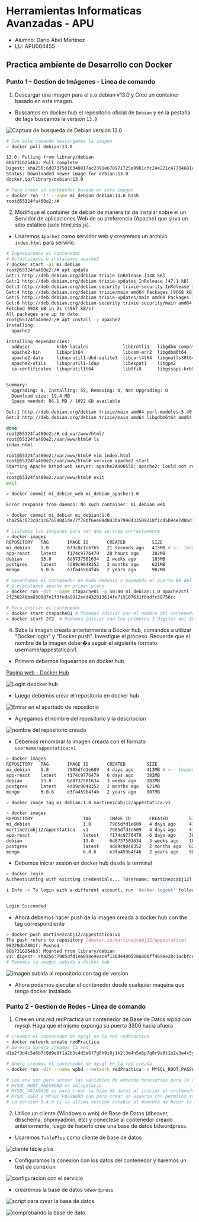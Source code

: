 # Herramientas Informaticas Avanzadas - APU

- Alumno: Dario Abel Martinez
- LU: APU004455

## Practica ambiente de Desarrollo con Docker

### Punto 1 - Gestion de Imágenes - Linea de comando

1. Descargar una imagen para el s.o debian v13.0 y Cree un container basado en esta imagen.

- Buscamos en docker hub el repositorio oficial de `Debian` y en la pestaña de tags buscamos la version `13.0`

![Captura de busqueda de Debian version 13.0](./img/RepoDebianVersion.png.png)

```bash
# Con este comando descargamos la imagen
> docker pull debian:13.0

13.0: Pulling from library/debian
80b7316254b3: Pull complete
Digest: sha256:6d87375016340817ac2391e670971725a9981cfc24e221c47734681ed0f6c0f5
Status: Downloaded newer image for debian:13.0
docker.io/library/debian:13.0

# Para crear un contenedor basado en esta imagen
> docker run -it --name mi_debian debian:13.0 bash
root@55324fa460e2:/#
```

2. Modifique el container de debían de manera tal de instalar sobre el un Servidor de aplicaciones Web de su preferencia (Apache) que sirva un sitio estático (solo html,css,js).

- Usaremos `Apache2` como servidor web y crearemos un archivo `index.html` para servirlo.

```bash
# Ingresaremos al contenedor
# Actualizamos e instalamos apache2
? docker start -ai mi_debian
root@55324fa460e2:/# apt update
Get:1 http://deb.debian.org/debian trixie InRelease [138 kB]
Get:2 http://deb.debian.org/debian trixie-updates InRelease [47.1 kB]
Get:3 http://deb.debian.org/debian-security trixie-security InRelease [43.4 kB]
Get:4 http://deb.debian.org/debian trixie/main amd64 Packages [9668 kB]
Get:5 http://deb.debian.org/debian trixie-updates/main amd64 Packages [2432 B]
Get:6 http://deb.debian.org/debian-security trixie-security/main amd64 Packages [30.1 kB]
Fetched 9928 kB in 2s (4967 kB/s)
All packages are up to date.
root@55324fa460e2:/# apt install -y apache2
Installing:
  apache2

Installing dependencies:
  adduser          krb5-locales             libbrotli1   libgdbm-compat4t64  libidn2-0     libkrb5support0  libnghttp2-14  libpsl5t64           libssh2-1t64           media-types        procps
  apache2-bin      libapr1t64               libcom-err2  libgdbm6t64         libjansson4   libldap-common   libnghttp3-9   librtmp1             libtasn1-6             netbase            psmisc
  apache2-data     libaprutil1-dbd-sqlite3  libcurl4t64  libgnutls30t64      libk5crypto3  libldap2         libp11-kit0    libsasl2-2           libunistring5          openssl            publicsuffix
  apache2-utils    libaprutil1-ldap         libexpat1    libgpm2             libkeyutils1  liblua5.4-0      libperl5.40    libsasl2-modules     libxml2                perl               ssl-cert
  ca-certificates  libaprutil1t64           libffi8      libgssapi-krb5-2    libkrb5-3     libncursesw6     libproc2-0     libsasl2-modules-db  linux-sysctl-defaults  perl-modules-5.40


Summary:
  Upgrading: 0, Installing: 55, Removing: 0, Not Upgrading: 0
  Download size: 19.4 MB
  Space needed: 86.1 MB / 1022 GB available

Get:1 http://deb.debian.org/debian trixie/main amd64 perl-modules-5.40 all 5.40.1-6 [3019 kB]
Get:2 http://deb.debian.org/debian trixie/main amd64 libgdbm6t64 amd64 1.24-2 [75.2 kB]

done
root@55324fa460e2:/# cd var/www/html/
root@55324fa460e2:/var/www/html# ls
index.html

root@55324fa460e2:/var/www/html# vim index.html
root@55324fa460e2:/var/www/html# service apache2 start
Starting Apache httpd web server: apache2AH00558: apache2: Could not reliably determine the servers fully qualified domain name, using 172.17.0.2. Set the 'ServerName' directive globally to suppress this message
...
root@55324fa460e2:/var/www/html# exit
exit

> docker commit mi_debian_web mi_debian_apache:1.0

Error response from daemon: No such container: mi_debian_web

> docker commit mi_debian mi_debian:1.0
sha256:673c0c1c676540d1de27f70bf6e489d843ba7990433509218f1cd5b94e7d86d1

# Listamos las imagenes para ver que se creo correctamente
> docker images
REPOSITORY   TAG       IMAGE ID       CREATED          SIZE
mi_debian    1.0       673c0c1c6765   21 seconds ago   413MB # <-- Imagen creada
app-react    latest    f174c9776479   28 hours ago     382MB
debian       13.0      6d8737501634   2 weeks ago      183MB
postgres     latest    4d89c9048352   2 months ago     621MB
mongo        6.0.6     e3fa459b4f4b   2 years ago      907MB

# Levantamos el contenedor en modo demonio y mapeando el puerto 80 del contenedor al puerto 50 de la maquina host
# y ejecutamos apache en primer plano
> docker run -dit --name ctapache01 -p 50:80 mi_debian:1.0 apache2ctl -D FOREGROUND
2f238240ba8300d7e1f3feda9912eed432013614fe719107631f0adfc58756cc

# Para iniciar el contenedor
> docker start ctapache01 # Podemos iniciar con el nombre del contenedor
> docker start 2f2  # Podemos iniciar con los primeros 3 digitos del ID del contenedor

```

4. Suba la imagen creada anteriormente a Docker hub, comandos a utilizar "Docker login" y "Docker
   push". Investigue el proceso. Recuerde que el nombre de la imagen deber�a seguir el siguiente formato
   username/appestatica:v1.

- Primero debemos loguearnos en docker hub

[Pagina web - Docker Hub](https://hub.docker.com/)

![Login deocker hub](./img/docker-hub-login.png)

- Luego debemos crear el repositorio en docker hub

![Entrar en el apartado de repositorio](./img/crear-repositorio.png)

- Agregamos el nombre del repositorio y la descripcion

![nombre del repositorio creado](./img/nombre-repositorio.png)

- Debemos renombrar la imagen creada con el formato `username/appestatica:v1`

```bash
> docker images
REPOSITORY   TAG       IMAGE ID       CREATED        SIZE
mi_debian    1.0       7905dfd1e609   4 days ago     413MB # <-- Imagen que debemos hacer push al docker hub
app-react    latest    f174c9776479   6 days ago     382MB
debian       13.0      6d8737501634   3 weeks ago    183MB
postgres     latest    4d89c9048352   2 months ago   621MB
mongo        6.0.6     e3fa459b4f4b   2 years ago    907MB

> docker image tag mi_debian:1.0 martinezcabj12/appestatica:v1

> docker images
REPOSITORY                   TAG       IMAGE ID       CREATED        SIZE
mi_debian                    1.0       7905dfd1e609   4 days ago     413MB
martinezcabj12/appestatica   v1        7905dfd1e609   4 days ago     413MB
app-react                    latest    f174c9776479   6 days ago     382MB
debian                       13.0      6d8737501634   3 weeks ago    183MB
postgres                     latest    4d89c9048352   2 months ago   621MB
mongo                        6.0.6     e3fa459b4f4b   2 years ago    907MB
```

- Debemos iniciar sesion en docker hub desde la terminal

```bash
> docker login
Authenticating with existing credentials... [Username: martinezcabj12]

i Info -> To login with a different account, run 'docker logout' followed by 'docker login'


Login Succeeded
```

- Ahora debemos hacer push de la imagen creada a docker hub con the tag correspondiente

```bash
> docker push martinezcabj12/appestatica:v1
The push refers to repository [docker.io/martinezcabj12/appestatica]
98229db7801f: Pushed
80b7316254b3: Mounted from library/debian
v1: digest: sha256:7905dfd1e6098e9eac4f136d44005286806ff4696e20c1acbfceb83d1e0d9400 size: 750
# Tenemos la imagen subida a docker hub
```

![imagen subida al repositorio con tag de version](./img/imagen-subida.png)

- Ahora podemos ejecutar el contenedor desde cualquier maquina que tenga docker instalado

### Punto 2 - Gestion de Redes - Linea de comando

1. Cree en una red redPractica un contenedor de Base de Datos wpbd con mysql. Haga que el mismo
   exponga su puerto 3306 hacia afuera

```bash
# Creamos el contenedor de mysql en la red redPractica
> docker network create redPractica
# De esta manera creamos la red
d1e2f3b4c5a6b7c8d9e0f1a2b3c4d5e6f7g8h9i0j1k2l3m4n5o6p7q8r9s0t1u2v3w4x5y6z7

# Ahora creamos el contenedor de mysql en la red creada
> docker run -dit --name wpbd --network redPractica -e MYSQL_ROOT_PASSWORD=root -e MYSQL_USER=wpuser -e MYSQL_PASSWORD=wppassword -p 3306:3306 mysql:9.4.0

# Los env son para setear las variables de entorno necesarias para la creacion de la base de datos
# MYSQL_ROOT_PASSWORD es obligatorio
# MYSQL_DATABASE es para crear la base de datos al iniciar el contenedor
# MYSQL_USER y MYSQL_PASSWORD son para crear un usuario con permisos sobre la base de datos creada
# La version 9.4.0 es la ultima version estable al momento de hacer la practica
```

2. Utilice un cliente (Windows o web) de Base de Datos (dbeaver, dbschema, phpmyadmin, etc) y
   conectese al contenedor creado anteriormente, luego de hacerlo cree una base de datos bdwordpress.

- Usaremos `TablePlus` como cliente de base de datos

![cliente table plus](./img/tableplus.png)

- Configuramos la conexion con los datos del contenedor y haremos un test de conexion

![configuracion con el servicio](./img/conexion-db.png)

- crearemos la base de datos `bdwordpress`

![script para crear la base de datos](./img/creandoDB.png)

![comprobando la base de dato](./img/comprobandoBD.png)
